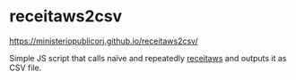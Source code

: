 receitaws2csv
=============

https://ministeriopublicorj.github.io/receitaws2csv/

Simple JS script that calls naïve and repeatedly [receitaws](https://www.receitaws.com.br) and outputs it as CSV file.